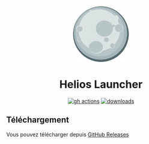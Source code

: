 <p align="center"><img src="./app/assets/images/SealCircle.png" width="150px" height="150px" alt=""></p>

<h1 align="center">Helios Launcher</h1>


[<p align="center"><img src="https://img.shields.io/github/workflow/status/DevBen29/NightMC-launcher/Build.svg?style=for-the-badge" alt="gh actions">](https://github.com/DevBen29/NightMC-launcher/actions) [<img src="https://img.shields.io/github/downloads/DevBen29/NightMC-launcher/total.svg?style=for-the-badge" alt="downloads">](https://github.com/DevBen29/NightMC-launcher/releases)

## Téléchargement

Vous pouvez télécharger depuis [GitHub Releases](https://github.com/DevBen29/NightMC-launcher/releases)
